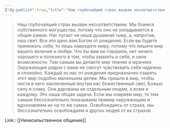 ```yaml
---
{"dg-publish":true,"title":"Наш глубочайший страх вызван несоответствием","tags":["quotes"],"date":"2021-01-14T20:19:12+04:00","modified_at":"2023-03-13T21:18:39+04:00","alias":"Наш глубочайший страх вызван несоответствием","permalink":"/quotes/202101142037/","dgPassFrontmatter":true}
---
```



> Наш глубочайший страх вызван несоответствием. Мы боимся собственного могущества, потому что оно не укладывается в общие рамки.
> Нас пугает не наша душевная тьма, а, напротив, наш свет. Все это дано вам Богом от рождения.
> Если вы будете принижать себя, то лишь навредите миру, потому что лишите мир вашего величия и любви.
> Что бы вам ни говорили, нет ничего хорошего и полезного в том, чтобы умалять и себя, и свои возможности. Тем самым вы делаете мир темнее и мрачнее. Окружающие рядом с вами не смогут чувствовать себя надежно и спокойно.
> Каждый из нас от рождения предназначен озарять этот мир подобно маленьким детям. Мы пришли в мир, чтобы нести в него заключенный внутри нас божественный свет, Божью силу и славу. Они дарованы не отдельным людям, а всем и каждому. Это наша общая задача.
> Если мы озаряем мир, то тем самым бессознательно показываем пример окружающим и вдохновляем их на то же самое.
> Освобождаясь от страха, мы бессознательно освобождаем и других людей от их страхов

Link:: [[Ненасильственное общение]]
